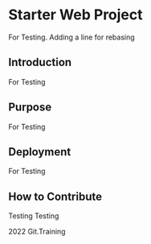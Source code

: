 # Starter Web Project

For Testing. Adding a line for rebasing

## Introduction

For Testing

## Purpose

For Testing

## Deployment

For Testing

## How to Contribute

Testing Testing

2022 Git.Training